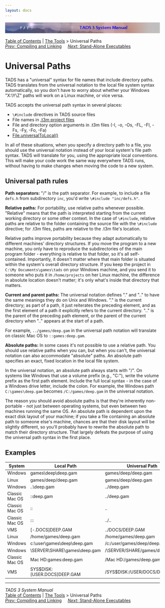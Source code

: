 ```yaml
---
layout: docs
---
```

<div class="topbar">

<img src="topbar.jpg" data-border="0" />

</div>

<div class="nav">

<a href="toc.html" class="nav">Table of Contents</a> \|
<a href="tools.html" class="nav">The Tools</a> \> Universal Paths  
<span class="navnp"><a href="build.html" class="nav"><em>Prev:</em> Compiling and Linking</a>
    <a href="aloneexe.html" class="nav"><em>Next:</em> Stand-Alone
Executables</a>     </span>

</div>



# Universal Paths

TADS has a "universal" syntax for file names that include directory
paths. TADS translates from the universal notation to the local file
system syntax automatically, so you don't have to worry about whether
your Windows "X:\Y\Z" paths will work on a Linux machine, or vice versa.

TADS accepts the universal path syntax in several places:

- `\#include` directives in TADS source files
- File names in [.t3m project files](build.html#projects)
- File and directory option arguments in .t3m files (-I, -o, -Os, -FL,
  -FI, -Fs, -Fy, -Fo, -Fa)
- [File.universalToLocal()](file.html#universalToLocal)

In all of these situations, when you specify a directory path to a file,
you should use the universal notation instead of your local system's
file path syntax. TADS will translate for you, using the appropriate
local conventions. This will make your code work the same way everywhere
TADS runs, without having to make changes when moving the code to a new
system.

## Universal path rules

**Path separators:** "/" is the path separator. For example, to include
a file `defs.h` from subdirectory
`inc`, you'd write `\#include
"inc/defs.h"`.

**Relative paths:** For portability, use relative paths whenever
possible. "Relative" means that the path is interpreted starting from
the current working directory or some other context. In the case of
`\#include`, relative paths are relative to the
folder containing the source file with the
`\#include` directive; for .t3m files, paths are
relative to the .t3m file's location.

Relative paths improve portability because they adapt automatically to
different machines' directory structures. If you move the program to a
new machine, you only have to reproduce the subdirectories of the main
program folder - everything is relative to that folder, so it's all
self-contained. Importantly, it doesn't matter where that main folder is
situated within the system's overall directory structure. If you keep
the project in `C:\My Documents\games\tads` on
your Windows machine, and you send it to someone who puts it in
`/home/projects` on her Linux machine, the
difference in absolute location doesn't matter; it's only what's inside
that directory that matters.

**Current and parent paths:** The universal notation defines "." and
".." to have the same meanings they do on Unix and Windows. "." is the
current directory; as part of a path, it just reiterates the preceding
element, and as the first element of a path it explicitly refers to the
current directory. ".." is the parent of the preceding path element, or
the parent of the current directory when ".." appears at the start of a
path.

For example, `../games/deep.gam` in the
universal path notation will translate on classic Mac OS to
`::games:deep.gam`.

**Absolute paths:** In some cases it's not possible to use a relative
path. You should use relative paths when you can, but when you can't,
the universal notation can also accommodate "absolute" paths. An
absolute path specifies an exact, fixed location in the local file
system.

In the universal notation, an absolute path always starts with "/". On
systems like Windows that use a volume prefix (e.g., "C:"), write the
volume prefix as the first path element. Include the full local syntax -
in the case of a Windows drive letter, include the colon. For example,
the Windows path `C:\games\deep.gam` becomes
`/C:/games/deep.gam` in the universal notation.

The reason you should avoid absolute paths is that they're inherently
non-portable - not just between operating systems, but even between two
machines running the same OS. An absolute path is dependent upon the
exact disk layout of your machine; if you take a file containing an
absolute path to someone else's machine, chances are that their disk
layout will be slightly different, so you'll probably have to rewrite
the absolute path to match their directory structure. That largely
defeats the purpose of using the universal path syntax in the first
place.

## Examples

| System | Local Path | Universal Path |
|----|----|----|
| Windows | games\deep\deep.gam | games/deep/deep.gam |
| Linux | games/deep/deep.gam | games/deep/deep.gam |
| Windows | ..\deep.gam | ../deep.gam |
| Classic Mac OS | ::deep.gam | ../deep.gam |
| Classic Mac OS | :: | .. |
| Classic Mac OS | ::: | ../.. |
| VMS | \[-.DOCS\]DEEP.GAM | ../DOCS/DEEP.GAM |
| Linux | /home/games/deep.gam | /home/games/deep.gam |
| Windows | c:\user\games\deep\deep.gam | /c:/user/games/deep/deep.gam |
| Windows | \\SERVER\SHARE\games\deep.gam | /\\SERVER/SHARE/games/deep.gam |
| Classic Mac OS | Mac HD:games:deep.gam | /Mac HD:/games/deep.gam |
| VMS | SYS\$DISK:\[USER.DOCS\]DEEP.GAM | /SYS\$DISK:/USER/DOCS/DEEP.GAM |



------------------------------------------------------------------------

<div class="navb">

*TADS 3 System Manual*  
<a href="toc.html" class="nav">Table of Contents</a> \|
<a href="tools.html" class="nav">The Tools</a> \> Universal Paths  
<span class="navnp"><a href="build.html" class="nav"><em>Prev:</em> Compiling and Linking</a>
    <a href="aloneexe.html" class="nav"><em>Next:</em> Stand-Alone
Executables</a>     </span>

</div>

